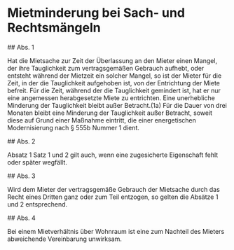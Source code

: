 # Mietminderung bei Sach- und Rechtsmängeln



\#\# Abs. 1

 Hat die Mietsache zur Zeit der Überlassung an den Mieter einen Mangel, der ihre Tauglichkeit zum vertragsgemäßen Gebrauch aufhebt, oder entsteht während der Mietzeit ein solcher Mangel, so ist der Mieter für die Zeit, in der die Tauglichkeit aufgehoben ist, von der Entrichtung der Miete befreit. Für die Zeit, während der die Tauglichkeit gemindert ist, hat er nur eine angemessen herabgesetzte Miete zu entrichten. Eine unerhebliche Minderung der Tauglichkeit bleibt außer Betracht.(1a) Für die Dauer von drei Monaten bleibt eine Minderung der Tauglichkeit außer Betracht, soweit diese auf Grund einer Maßnahme eintritt, die einer energetischen Modernisierung nach § 555b Nummer 1 dient.

\#\# Abs. 2

 Absatz 1 Satz 1 und 2 gilt auch, wenn eine zugesicherte Eigenschaft fehlt oder später wegfällt.

\#\# Abs. 3

 Wird dem Mieter der vertragsgemäße Gebrauch der Mietsache durch das Recht eines Dritten ganz oder zum Teil entzogen, so gelten die Absätze 1 und 2 entsprechend.

\#\# Abs. 4

 Bei einem Mietverhältnis über Wohnraum ist eine zum Nachteil des Mieters abweichende Vereinbarung unwirksam. 

